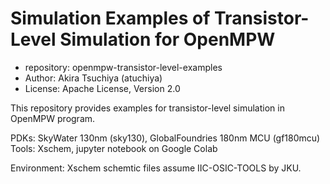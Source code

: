 # Simulation Examples of Transistor-Level Simulation for OpenMPW
- repository: openmpw-transistor-level-examples
- Author: Akira Tsuchiya (atuchiya)
- License: Apache License, Version 2.0

This repository provides examples for transistor-level simulation in OpenMPW program.

PDKs: SkyWater 130nm (sky130), GlobalFoundries 180nm MCU (gf180mcu)
Tools: Xschem, jupyter notebook on Google Colab

Environment:
Xschem schemtic files assume IIC-OSIC-TOOLS by JKU.
